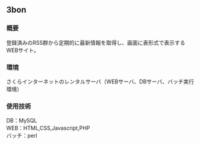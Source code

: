 ## 3bon
### 概要
登録済みのRSS群から定期的に最新情報を取得し、画面に表形式で表示するWEBサイト。  

### 環境
さくらインターネットのレンタルサーバ（WEBサーバ、DBサーバ、バッチ実行環境）  

### 使用技術
DB：MySQL  
WEB：HTML,CSS,Javascript,PHP  
バッチ：perl  
